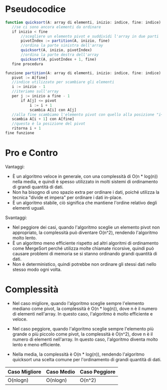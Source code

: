 # Pseudocodice

```js
function quicksort(A: array di elementi, inizio: indice, fine: indice)
   //se ci sono ancora elementi da ordinare
   if inizio < fine
       //scegliere un elemento pivot e suddividi l'array in due parti
       pivotIndex := partition(A, inizio, fine)
       //ordina la parte sinistra dell'array
       quicksort(A, inizio, pivotIndex)
       //ordina la parte destra dell'array
       quicksort(A, pivotIndex + 1, fine)
   fine procedura

funzione partition(A: array di elementi, inizio: indice, fine: indice)
   pivot := A[fine]
   //indice utilizzato per scambiare gli elementi
   i := inizio - 1
   //iteriamo sull'array
   per j := inizio a fine - 1
       if A[j] <= pivot
           i := i + 1
           scambia A[i] con A[j]
   //alla fine scambiamo l'elemento pivot con quello alla posizione "i+1"
   scambia A[i + 1] con A[fine]
   //questa è la posizione del pivot
   ritorna i + 1
fine funzione
```

# Pro e Contro

Vantaggi:

-   È un algoritmo veloce in generale, con una complessità di O(n * log(n)) nella media, e quindi è spesso utilizzato in molti sistemi di ordinamento di grandi quantità di dati.
-   Non ha bisogno di uno spazio extra per ordinare i dati, poiché utilizza la tecnica "divide et impera" per ordinare i dati in-place.
-   È un algoritmo stabile, ciò significa che mantiene l'ordine relativo degli elementi uguali.

Svantaggi:

-   Nel peggiore dei casi, quando l'algoritmo sceglie un elemento pivot non appropriato, la complessità può diventare O(n^2), rendendo l'algoritmo molto lento.
-   È un algoritmo meno efficiente rispetto ad altri algoritmi di ordinamento come MergeSort perché utilizza molte chiamate ricorsive, quindi può causare problemi di memoria se si stanno ordinando grandi quantità di dati.
-   Non è deterministico, quindi potrebbe non ordinare gli stessi dati nello stesso modo ogni volta.

# Complessità

-   Nel caso migliore, quando l'algoritmo sceglie sempre l'elemento mediano come pivot, la complessità è O(n * log(n)), dove n è il numero di elementi nell'array. In questo caso, l'algoritmo è molto efficiente e veloce.

-   Nel caso peggiore, quando l'algoritmo sceglie sempre l'elemento più grande o più piccolo come pivot, la complessità è O(n^2), dove n è il numero di elementi nell'array. In questo caso, l'algoritmo diventa molto lento e meno efficiente.

-   Nella media, la complessità è O(n * log(n)), rendendo l'algoritmo quicksort una scelta comune per l'ordinamento di grandi quantità di dati.

| Caso Migliore | Caso Medio | Caso Peggiore |
| ------------- | ---------- | ------------- |
| O(nlogn)      | O(nlogn)   | O(n^2)        |
